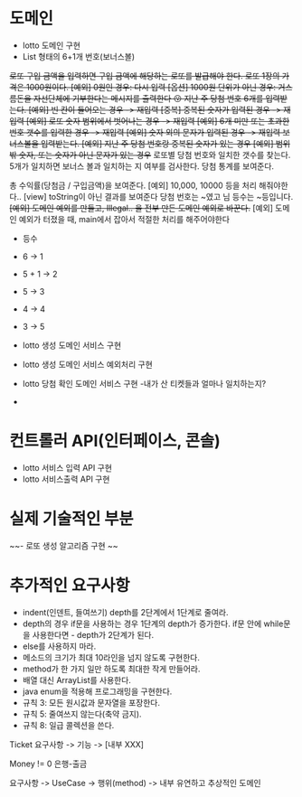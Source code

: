 # 도메인
- lotto 도메인 구현
- List 형태의 6+1개 번호(보너스볼)

~~로또 구입 금액을 입력하면 구입 금액에 해당하는 로또를 발급해야 한다.
로또 1장의 가격은 1000원이다.
[예외] 0원인 경우: 다시 입력
[옵션] 1000원 단위가 아닌 경우: 거스름돈을 자선단체에 기부한다는 메시지를 출력한다 😗
지난 주 당첨 번호 6개를 입력받는다.
[예외] 빈 칸이 들어오는 경우 -> 재입력
[중복] 중복된 숫자가 입력된 경우 -> 재입력
[예외] 로또 숫자 범위에서 벗어나는 경우 -> 재입력
[예외] 6개 미만 또는 초과한 번호 갯수를 입력한 경우 -> 재입력
[예외] 숫자 외의 문자가 입력된 경우 -> 재입력
보너스볼을 입력받는다.
[예외] 지난 주 당첨 번호랑 중복된 숫자가 있는 경우
[예외] 범위 밖 숫자, 또는 숫자가 아닌 문자가 있는 경우~~
로또별 당첨 번호와 일치한 갯수를 찾는다.
5개가 일치하면 보너스 볼과 일치하는 지 여부를 검사한다.
당첨 통계를 보여준다.


총 수익률(당첨금 / 구입금액)을 보여준다.
[예외] 10,000, 10000 등을 처리 해줘야한다..
[view] toString이 아닌 결과를 보여준다 당첨 번호는 ~였고 님 등수는 ~등입니다.
~~[예외] 도메인 예외를 만들고, Illegal.. 을 전부 만든 도메인 예외로 바꾼다.~~
[예외] 도메인 예외가 터졌을 때, main에서 잡아서 적절한 처리를 해주어야한다



- 등수
- 6 -> 1
- 5 + 1 -> 2
- 5 -> 3
- 4 -> 4
- 3 -> 5

- lotto 생성 도메인 서비스 구현
- lotto 생성 도메인 서비스 예외처리 구현
- lotto 당첨 확인 도메인 서비스 구현
 -내가 산 티켓들과 얼마나 일치하는지?
- 

# 컨트롤러 API(인터페이스, 콘솔)
- lotto 서비스 입력 API 구현
- lotto 서비스출력 API 구현
 
# 실제 기술적인 부분
~~- 로또 생성 알고리즘 구현 ~~

# 추가적인 요구사항
- indent(인덴트, 들여쓰기) depth를 2단계에서 1단계로 줄여라.
- depth의 경우 if문을 사용하는 경우 1단계의 depth가 증가한다. if문 안에 while문을 사용한다면 - depth가 2단계가 된다.
- else를 사용하지 마라.
-  메소드의 크기가 최대 10라인을 넘지 않도록 구현한다.
- method가 한 가지 일만 하도록 최대한 작게 만들어라.
- 배열 대신 ArrayList를 사용한다.
- java enum을 적용해 프로그래밍을 구현한다.
- 규칙 3: 모든 원시값과 문자열을 포장한다.
- 규칙 5: 줄여쓰지 않는다(축약 금지).
- 규칙 8: 일급 콜렉션을 쓴다.

Ticket
요구사항 -> 기능 -> [내부 XXX]



Money != 0 
은행-출금


요구사항 -> UseCase -> 행위(method) -> 내부
유연하고 추상적인 도메인
